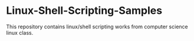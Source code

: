 # Linux-Shell-Scripting-Samples
This repository contains linux/shell scripting works from computer science linux class.
